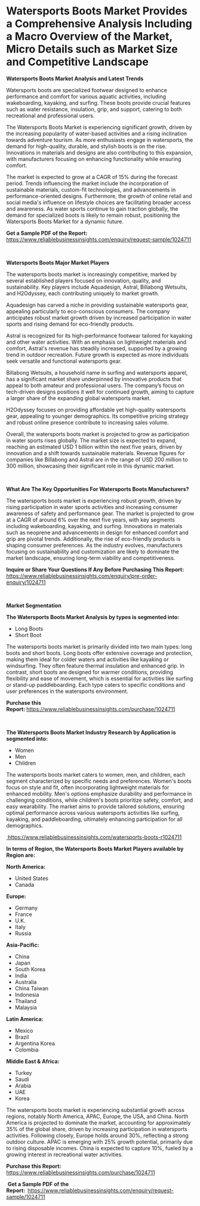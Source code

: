 <p><h1>Watersports Boots Market Provides a Comprehensive Analysis Including a Macro Overview of the Market, Micro Details such as Market Size and Competitive Landscape</h1></p><p><strong>Watersports Boots Market Analysis and Latest Trends</strong></p>
<p><p>Watersports boots are specialized footwear designed to enhance performance and comfort for various aquatic activities, including wakeboarding, kayaking, and surfing. These boots provide crucial features such as water resistance, insulation, grip, and support, catering to both recreational and professional users. </p><p>The Watersports Boots Market is experiencing significant growth, driven by the increasing popularity of water-based activities and a rising inclination towards adventure tourism. As more enthusiasts engage in watersports, the demand for high-quality, durable, and stylish boots is on the rise. Innovations in materials and designs are also contributing to this expansion, with manufacturers focusing on enhancing functionality while ensuring comfort.</p><p>The market is expected to grow at a CAGR of 15% during the forecast period. Trends influencing the market include the incorporation of sustainable materials, custom-fit technologies, and advancements in performance-oriented designs. Furthermore, the growth of online retail and social media's influence on lifestyle choices are facilitating broader access and awareness. As water sports continue to gain traction globally, the demand for specialized boots is likely to remain robust, positioning the Watersports Boots Market for a dynamic future.</p></p>
<p><strong>Get a Sample PDF of the Report:&nbsp;</strong> <a href="https://www.reliablebusinessinsights.com/enquiry/request-sample/1024711?utm_campaign=2721&utm_medium=2&utm_source=Github&utm_content=ia&utm_term=17042025&utm_id=watersports-boots">https://www.reliablebusinessinsights.com/enquiry/request-sample/1024711</a></p>
<p>&nbsp;</p>
<p><strong>Watersports Boots Major Market Players</strong></p>
<p><p>The watersports boots market is increasingly competitive, marked by several established players focused on innovation, quality, and sustainability. Key players include Aquadesign, Astral, Billabong Wetsuits, and H2Odyssey, each contributing uniquely to market growth.</p><p>Aquadesign has carved a niche in providing sustainable watersports gear, appealing particularly to eco-conscious consumers. The company anticipates robust market growth driven by increased participation in water sports and rising demand for eco-friendly products.</p><p>Astral is recognized for its high-performance footwear tailored for kayaking and other water activities. With an emphasis on lightweight materials and comfort, Astral's revenue has steadily increased, supported by a growing trend in outdoor recreation. Future growth is expected as more individuals seek versatile and functional watersports gear.</p><p>Billabong Wetsuits, a household name in surfing and watersports apparel, has a significant market share underpinned by innovative products that appeal to both amateur and professional users. The company’s focus on tech-driven designs positions it well for continued growth, aiming to capture a larger share of the expanding global watersports market.</p><p>H2Odyssey focuses on providing affordable yet high-quality watersports gear, appealing to younger demographics. Its competitive pricing strategy and robust online presence contribute to increasing sales volume.</p><p>Overall, the watersports boots market is projected to grow as participation in water sports rises globally. The market size is expected to expand, reaching an estimated USD 1 billion within the next five years, driven by innovation and a shift towards sustainable materials. Revenue figures for companies like Billabong and Astral are in the range of USD 200 million to 300 million, showcasing their significant role in this dynamic market.</p></p>
<p>&nbsp;</p>
<p><strong>What Are The Key Opportunities For Watersports Boots Manufacturers?</strong></p>
<p><p>The watersports boots market is experiencing robust growth, driven by rising participation in water sports activities and increasing consumer awareness of safety and performance gear. The market is projected to grow at a CAGR of around 6% over the next five years, with key segments including wakeboarding, kayaking, and surfing. Innovations in materials such as neoprene and advancements in design for enhanced comfort and grip are pivotal trends. Additionally, the rise of eco-friendly products is shaping consumer preferences. As the industry evolves, manufacturers focusing on sustainability and customization are likely to dominate the market landscape, ensuring long-term viability and competitiveness.</p></p>
<p><strong>Inquire or Share Your Questions If Any Before Purchasing This Report:</strong> <a href="https://www.reliablebusinessinsights.com/enquiry/pre-order-enquiry/1024711?utm_campaign=2721&utm_medium=2&utm_source=Github&utm_content=ia&utm_term=17042025&utm_id=watersports-boots">https://www.reliablebusinessinsights.com/enquiry/pre-order-enquiry/1024711</a></p>
<p>&nbsp;</p>
<p><strong>Market Segmentation</strong></p>
<p><strong>The Watersports Boots Market Analysis by types is segmented into:</strong></p>
<p><ul><li>Long Boots</li><li>Short Boot</li></ul></p>
<p><p>The watersports boots market is primarily divided into two main types: long boots and short boots. Long boots offer extensive coverage and protection, making them ideal for colder waters and activities like kayaking or windsurfing. They often feature thermal insulation and enhanced grip. In contrast, short boots are designed for warmer conditions, providing flexibility and ease of movement, which is essential for activities like surfing or stand-up paddleboarding. Each type caters to specific conditions and user preferences in the watersports environment.</p></p>
<p><strong>Purchase this Report:&nbsp;</strong><a href="https://www.reliablebusinessinsights.com/purchase/1024711?utm_campaign=2721&utm_medium=2&utm_source=Github&utm_content=ia&utm_term=17042025&utm_id=watersports-boots">https://www.reliablebusinessinsights.com/purchase/1024711</a></p>
<p>&nbsp;</p>
<p><strong>The Watersports Boots Market Industry Research by Application is segmented into:</strong></p>
<p><ul><li>Women</li><li>Men</li><li>Children</li></ul></p>
<p><p>The watersports boots market caters to women, men, and children, each segment characterized by specific needs and preferences. Women's boots focus on style and fit, often incorporating lightweight materials for enhanced mobility. Men's options emphasize durability and performance in challenging conditions, while children's boots prioritize safety, comfort, and easy wearability. The market aims to provide tailored solutions, ensuring optimal performance across various watersports activities like surfing, kayaking, and paddleboarding, ultimately enhancing participation for all demographics.</p></p>
<p><a href="https://www.reliablebusinessinsights.com/watersports-boots-r1024711?utm_campaign=2721&utm_medium=2&utm_source=Github&utm_content=ia&utm_term=17042025&utm_id=watersports-boots">&nbsp;https://www.reliablebusinessinsights.com/watersports-boots-r1024711</a></p>
<p><strong>In terms of Region, the Watersports Boots Market Players available by Region are:</strong></p>
<p>
    <p> <strong> North America: </strong>
        <ul>
            <li>United States</li>
            <li>Canada</li>
        </ul>
        </p> 
    <p> <strong> Europe: </strong>
        <ul>
            <li>Germany</li>
            <li>France</li>
            <li>U.K.</li>
            <li>Italy</li>
            <li>Russia</li>
        </ul>
        </p> 
    <p> <strong> Asia-Pacific: </strong>
        <ul>
            <li>China</li>
            <li>Japan</li>
            <li>South Korea</li>
            <li>India</li>
            <li>Australia</li>
            <li>China Taiwan</li>
            <li>Indonesia</li>
            <li>Thailand</li>
            <li>Malaysia</li>
        </ul>
        </p> 
    <p> <strong> Latin America: </strong>
        <ul>
            <li>Mexico</li>
            <li>Brazil</li>
            <li>Argentina Korea</li>
            <li>Colombia</li>
        </ul>
        </p> 
    <p> <strong> Middle East & Africa: </strong>
        <ul>
            <li>Turkey</li>
            <li>Saudi</li>
            <li>Arabia</li>
            <li>UAE</li>
            <li>Korea</li>
        </ul>
    </p>
    </p>
<p><p>The watersports boots market is experiencing substantial growth across regions, notably North America, APAC, Europe, the USA, and China. North America is projected to dominate the market, accounting for approximately 35% of the global share, driven by increasing participation in watersports activities. Following closely, Europe holds around 30%, reflecting a strong outdoor culture. APAC is emerging with 25% growth potential, primarily due to rising disposable incomes. China is expected to capture 10%, fueled by a growing interest in recreational water activities.</p></p>
<p><strong>Purchase this Report: </strong><a href="https://www.reliablebusinessinsights.com/purchase/1024711?utm_campaign=2721&utm_medium=2&utm_source=Github&utm_content=ia&utm_term=17042025&utm_id=watersports-boots">https://www.reliablebusinessinsights.com/purchase/1024711</a></p>
<p>&nbsp;<strong>Get a Sample PDF of the Report:&nbsp;&nbsp;</strong><a href="https://www.reliablebusinessinsights.com/enquiry/request-sample/1024711?utm_campaign=2721&utm_medium=2&utm_source=Github&utm_content=ia&utm_term=17042025&utm_id=watersports-boots">https://www.reliablebusinessinsights.com/enquiry/request-sample/1024711</a></p>
<p><strong></strong></p>
<p><p></p><p></p><p></p></p>